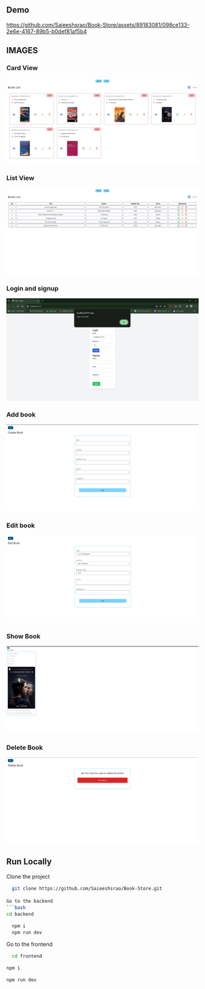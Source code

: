 ## Demo 
https://github.com/Saieeshsrao/Book-Store/assets/89183081/098ce133-2e6e-4167-89b5-b0def81af5b4


## IMAGES

### Card View
![image](https://github.com/Saieeshsrao/Book-Store/blob/c64a9df1cd2e36cce628ea51fc1271c296a8f5ca/images/cardview.png)
### List View
![image](https://github.com/Saieeshsrao/Book-Store/blob/c64a9df1cd2e36cce628ea51fc1271c296a8f5ca/images/listview.png)
### Login and signup
![image](https://github.com/Saieeshsrao/Book-Store/blob/c64a9df1cd2e36cce628ea51fc1271c296a8f5ca/images/login.png)
### Add book 
![image](https://github.com/Saieeshsrao/Book-Store/blob/c64a9df1cd2e36cce628ea51fc1271c296a8f5ca/images/addbook.png)
### Edit book
![image](https://github.com/Saieeshsrao/Book-Store/blob/c64a9df1cd2e36cce628ea51fc1271c296a8f5ca/images/editbook.png)
### Show Book
![image](https://github.com/Saieeshsrao/Book-Store/blob/c64a9df1cd2e36cce628ea51fc1271c296a8f5ca/images/showbook.png)
### Delete Book
![image](https://github.com/Saieeshsrao/Book-Store/blob/c64a9df1cd2e36cce628ea51fc1271c296a8f5ca/images/deletebook.png)

## Run Locally

Clone the project

```bash
  git clone https://github.com/Saieeshsrao/Book-Store.git

Go to the backend
```bash 
cd backend
```
```bash
  npm i
  npm run dev
```
Go to the frontend
```bash
  cd frontend
```
```bash
npm i
```
```bash
npm run dev
```
